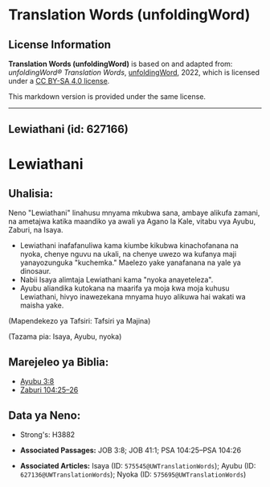 # Translation Words (unfoldingWord)

## License Information

**Translation Words (unfoldingWord)** is based on and adapted from: _unfoldingWord® Translation Words_, [unfoldingWord](https://unfoldingword.org/utw), 2022, which is licensed under a [CC BY-SA 4.0 license](https://creativecommons.org/licenses/by-sa/4.0/legalcode.en).

This markdown version is provided under the same license.



--------------------------------

## Lewiathani (id: 627166)

Lewiathani
==========

Uhalisia:
---------

Neno "Lewiathani" linahusu mnyama mkubwa sana, ambaye alikufa zamani, na ametajwa katika maandiko ya awali ya Agano la Kale, vitabu vya Ayubu, Zaburi, na Isaya.

* Lewiathani inafafanuliwa kama kiumbe kikubwa kinachofanana na nyoka, chenye nguvu na ukali, na chenye uwezo wa kufanya maji yanayozunguka "kuchemka." Maelezo yake yanafanana na yale ya dinosaur.
* Nabii Isaya alimtaja Lewiathani kama "nyoka anayeteleza".
* Ayubu aliandika kutokana na maarifa ya moja kwa moja kuhusu Lewiathani, hivyo inawezekana mnyama huyo alikuwa hai wakati wa maisha yake.

(Mapendekezo ya Tafsiri: Tafsiri ya Majina)

(Tazama pia: Isaya, Ayubu, nyoka)

Marejeleo ya Biblia:
--------------------

* [Ayubu 3:8](https://ref.ly/Job3:8)
* [Zaburi 104:25–26](https://ref.ly/Ps104:25-Ps104:26)

Data ya Neno:
-------------

* Strong's: H3882

* **Associated Passages:** JOB 3:8; JOB 41:1; PSA 104:25–PSA 104:26
* **Associated Articles:** Isaya (ID: `575545@UWTranslationWords`); Ayubu (ID: `627136@UWTranslationWords`); Nyoka (ID: `575695@UWTranslationWords`)

